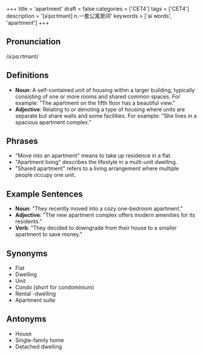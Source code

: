 +++
title = 'apartment'
draft = false
categories = ['CET4']
tags = ['CET4']
description = '[əˈpɑːtmənt] n.一套公寓房间'
keywords = ['ai words', 'apartment']
+++

## Pronunciation
/əˈpɑːrtmənt/

## Definitions
- **Noun**: A self-contained unit of housing within a larger building, typically consisting of one or more rooms and shared common spaces. For example: "The apartment on the fifth floor has a beautiful view."
- **Adjective**: Relating to or denoting a type of housing where units are separate but share walls and some facilities. For example: "She lives in a spacious apartment complex."

## Phrases
- "Move into an apartment" means to take up residence in a flat.
- "Apartment living" describes the lifestyle in a multi-unit dwelling.
- "Shared apartment" refers to a living arrangement where multiple people occupy one unit.

## Example Sentences
- **Noun**: "They recently moved into a cozy one-bedroom apartment."
- **Adjective**: "The new apartment complex offers modern amenities for its residents."
- **Verb**: "They decided to downgrade from their house to a smaller apartment to save money."

## Synonyms
- Flat
- Dwelling
- Unit
- Condo (short for condominium)
- Rental
-dwelling
- Apartment suite

## Antonyms
- House
- Single-family home
- Detached dwelling

